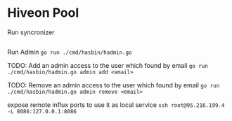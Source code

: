 # Hiveon Pool

Run syncronizer

```go run ./cmd/hasbin/hasbin.go
```

Run Admin
```go run ./cmd/hasbin/hadmin.go```

TODO: Add an admin access to the user which found by email
```go run ./cmd/hasbin/hadmin.go admin add <email>```

TODO: Remove an admin access to the user which found by email
```go run ./cmd/hasbin/hadmin.go admin remove <email>```

expose remote influx ports to use it as local service
```ssh root@95.216.199.4 -L 8086:127.0.0.1:8086```
